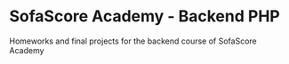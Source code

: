 # SofaScore Academy - Backend PHP
Homeworks and final projects for the backend course of SofaScore Academy

